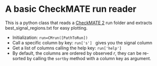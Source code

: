 # A basic CheckMATE run reader

This is a python class that reads a [CheckMATE 2](http://checkmate.hepforge.org) run folder and extracts best_signal_regions.txt for easy plotting.

* Initialization: ```run=CMrun([PathToRun])```
* Call a specific column by key: ```run['s'] ``` gives you the signal column
* Get a list of columns calling the help key: ```run['help']```
* By default, the columns are ordered by observed *r*, they can be re-sorted by calling the ```sortby``` method with a column key as argument.
